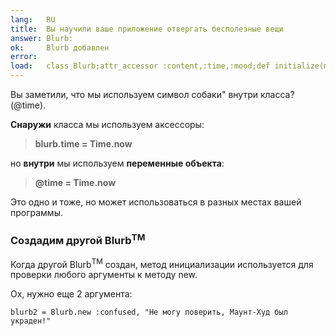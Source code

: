 ```yaml
---
lang:   RU
title:  Вы научили ваше приложение отвергать бесполезные вещи
answer: Blurb:
ok:     Blurb добавлен
error:  
load:   class Blurb;attr_accessor :content,:time,:mood;def initialize(mood, content="");@time=Time.now;@content=content[0..39];@mood=mood;end;end;blurb1=Blurb.new(:sick,"Today Mount Hood Was Stolen!")
---
```


Вы заметили, что мы используем символ собаки" внутри класса? (@time).

__Снаружи__ класса мы используем аксессоры:

> __blurb.time = Time.now__

но __внутри__ мы используем __переменные объекта__:

> __@time = Time.now__

Это одно и тоже, но может использоваться в разных местах вашей программы.

### Создадим другой Blurb<sup>TM</sup>
Когда другой Blurb<sup>TM</sup> создан, метод инициализации используется для проверки любого
аргументы к методу new.

Ох, нужно еще 2 аргумента:

    blurb2 = Blurb.new :confused, "Не могу поверить, Маунт-Худ был украден!"
